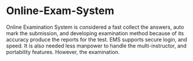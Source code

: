 # Online-Exam-System
Online Examination System is considered a fast collect the answers, auto mark the submission, and developing examination method because of its accuracy produce the reports for the test. EMS supports secure login, and speed. It is also needed less manpower to handle the multi-instructor, and portability features. However, the examination.
